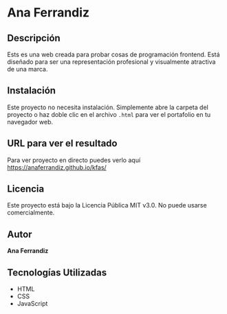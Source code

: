 # Ana Ferrandiz

## Descripción
Ests es una web creada para probar cosas de programación frontend. Está diseñado para ser una representación profesional y visualmente atractiva de una marca.

## Instalación
Este proyecto no necesita instalación. Simplemente abre la carpeta del proyecto o haz doble clic en el archivo `.html` para ver el portafolio en tu navegador web.

## URL para ver el resultado

Para ver proyecto en directo puedes verlo aquí  https://anaferrandiz.github.io/kfas/

## Licencia
Este proyecto está bajo la Licencia Pública MIT v3.0. No puede usarse comercialmente.

## Autor
**Ana Ferrandiz**

## Tecnologías Utilizadas
- HTML
- CSS
- JavaScript
